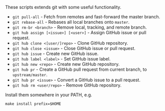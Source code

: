 These scripts extends git with some useful functionality.

- `git pull-all` - Fetch from remotes and fast-forward the master branch.
- `git rebase-all` - Rebases all local branches onto `master`.
- `git rm-br <branch>` - Remove local, tracking, and remote branch.
- `git hub assign [<issue>] [<user>]` - Assign GitHub issue or pull request.
- `git hub clone <[user/]repo>` - Clone GitHub repository.
- `git hub close <issue>` - Close GitHub issue or pull request.
- `git hub issue` - Create new GitHub issue.
- `git hub label <label>` - Set GitHub issue label.
- `git hub new <repo>` - Create new GitHub repository.
- `git hub pr` - Create a GitHub pull request from current branch, to `upstream/master`.
- `git hub pr <issue>` - Convert a GitHub issue to a pull request.
- `git hub rm <user/repo>` - Remove GitHub repository.

Install them somewhere in your PATH, e.g.

    make install prefix=$HOME
